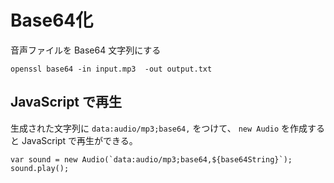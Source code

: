 # Base64化

音声ファイルを Base64 文字列にする

```
openssl base64 -in input.mp3  -out output.txt
```

## JavaScript で再生

生成された文字列に `data:audio/mp3;base64,` をつけて、 `new Audio` を作成すると JavaScript で再生ができる。

```
var sound = new Audio(`data:audio/mp3;base64,${base64String}`);
sound.play();
```

